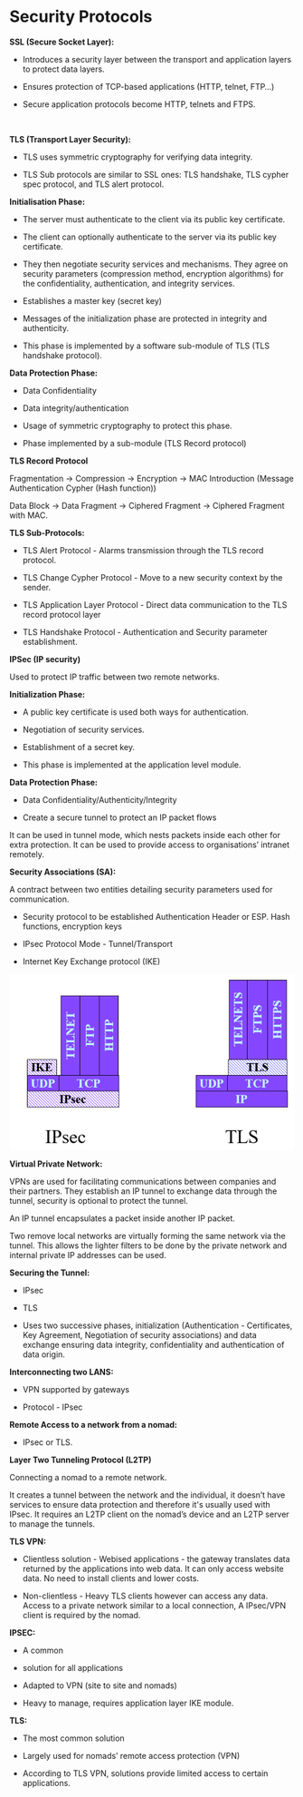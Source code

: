 # Security Protocols
**SSL (Secure Socket Layer):**

- Introduces a security layer between the transport and application layers to protect data layers.

- Ensures protection of TCP-based applications (HTTP, telnet, FTP…)

- Secure application protocols become HTTP, telnets and FTPS. 

<br/>

**TLS (Transport Layer Security):**

- TLS uses symmetric cryptography for verifying data integrity.

- TLS Sub protocols are similar to SSL ones: TLS handshake, TLS cypher spec protocol, and TLS alert protocol.

**Initialisation Phase:**

- The server must authenticate to the client via its public key certificate. 

- The client can optionally authenticate to the server via its public key certificate.

- They then negotiate security services and mechanisms. They agree on security parameters (compression method, encryption algorithms) for the confidentiality, authentication, and integrity services.

- Establishes a master key (secret key)

- Messages of the initialization phase are protected in integrity and authenticity.

- This phase is implemented by a software sub-module of TLS (TLS handshake protocol).

**Data Protection Phase:**

- Data Confidentiality

- Data integrity/authentication

- Usage of symmetric cryptography to protect this phase.

- Phase implemented by a sub-module (TLS Record protocol)

**TLS Record Protocol**

Fragmentation → Compression → Encryption → MAC Introduction (Message Authentication Cypher (Hash function))

Data Block → Data Fragment → Ciphered Fragment → Ciphered Fragment with MAC.

**TLS Sub-Protocols:**

- TLS Alert Protocol - Alarms transmission through the TLS record protocol.

- TLS Change Cypher Protocol - Move to a new security context by the sender.

- TLS Application Layer Protocol - Direct data communication to the TLS record protocol layer

- TLS Handshake Protocol - Authentication and Security parameter establishment.

**IPSec (IP security)**

Used to protect IP traffic between two remote networks.

**Initialization Phase:**

- A public key certificate is used both ways for authentication.

- Negotiation of security services.

- Establishment of a secret key.

- This phase is implemented at the application level module.

**Data Protection Phase:**

- Data Confidentiality/Authenticity/Integrity

- Create a secure tunnel to protect an IP packet flows

It can be used in tunnel mode, which nests packets inside each other for extra protection.  It can be used to provide access to organisations’ intranet remotely.

**Security Associations (SA):**

A contract between two entities detailing security parameters used for communication. 

- Security protocol to be established Authentication Header or ESP. Hash functions, encryption keys

- IPsec Protocol Mode - Tunnel/Transport

- Internet Key Exchange protocol (IKE)

![Untitled](868b88e8_Untitled.png)

**Virtual Private Network:**

VPNs are used for facilitating communications between companies and their partners. They establish an IP tunnel to exchange data through the tunnel, security is optional to protect the tunnel.

An IP tunnel encapsulates a packet inside another IP packet. 

Two remove local networks are virtually forming the same network via the tunnel. This allows the lighter filters to be done by the private network and internal private IP addresses can be used.

**Securing the Tunnel:**

- IPsec

- TLS

- Uses two successive phases, initialization (Authentication - Certificates, Key Agreement, Negotiation of security associations) and data exchange ensuring data integrity, confidentiality and authentication of data origin.

**Interconnecting two LANS:**

- VPN supported by gateways

- Protocol - IPsec

**Remote Access to a network from a nomad:**

- IPsec or TLS.

**Layer Two Tunneling Protocol (L2TP)**

Connecting a nomad to a remote network.

It creates a tunnel between the network and the individual, it doesn’t have services to ensure data protection and therefore it's usually used with IPsec. It requires an L2TP client on the nomad’s device and an L2TP server to manage the tunnels.

**TLS VPN:**

- Clientless solution - Webised applications - the gateway translates data returned by the applications into web data. It can only access website data. No need to install clients and lower costs.

- Non-clientless - Heavy TLS clients however can access any data. Access to a private network similar to a local connection, A IPsec/VPN client is required by the nomad.

**IPSEC:**

- A common

-  solution for all applications

- Adapted to VPN (site to site and nomads)

- Heavy to manage, requires application layer IKE module.

**TLS:**

- The most common solution

- Largely used for nomads’ remote access protection (VPN)

- According to TLS VPN, solutions provide limited access to certain applications.

<br/>

<br/>

